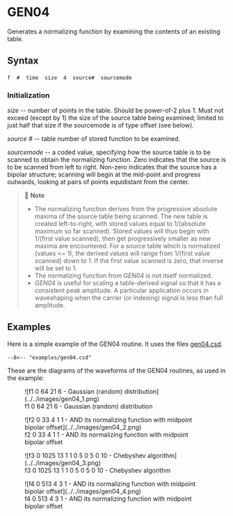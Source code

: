 <!--
id:GEN04
category:
-->
# GEN04
Generates a normalizing function by examining the contents of an existing table.

## Syntax
``` csound-orc
f  #  time  size  4  source#  sourcemode
```

### Initialization

_size_ -- number of points in the table. Should be power-of-2 plus 1. Must not exceed (except by 1) the size of the source table being examined; limited to just half that size if the sourcemode is of type offset (see below).

_source #_ -- table number of stored function to be examined.

_sourcemode_ -- a coded value, specifying how the source table is to be scanned to obtain the normalizing function. Zero indicates that the source is to be scanned from left to right. Non-zero indicates that the source has a bipolar structure; scanning will begin at the mid-point and progress outwards, looking at pairs of points equidistant from the center.

> :memo: **Note**
>
> * The normalizing function derives from the progressive absolute maxima of the source table being scanned. The new table is created left-to-right, with stored values equal to 1/(absolute maximum so far scanned). Stored values will thus begin with 1/(first value scanned), then get progressively smaller as new maxima are encountered. For a source table which is normalized (values &lt;= 1), the derived values will range from 1/(first value scanned) down to 1. If the first value scanned is zero, that inverse will be set to 1.
> * The normalizing function from _GEN04_ is not itself normalized.
> * _GEN04_ is useful for scaling a table-derived signal so that it has a consistent peak amplitude. A particular application occurs in waveshaping when the carrier (or indexing) signal is less than full amplitude.

## Examples

Here is a simple example of the GEN04 routine. It uses the files [gen04.csd](../../examples/gen04.csd).

``` csound-csd title="An example of the GEN04 routine." linenums="1"
--8<-- "examples/gen04.csd"
```

These are the diagrams of the waveforms of the GEN04 routines, as used in the example:

<figure markdown="span">
![f1 0 64 21 6 - Gaussian (random) distribution](../../images/gen04_1.png)
<figcaption>f1 0 64 21 6 - Gaussian (random) distribution</figcaption>
</figure>

<figure markdown="span">
![f2 0 33 4 1 1 - AND its normalizing function with midpoint bipolar offset](../../images/gen04_2.png)
<figcaption>f2 0 33 4 1 1 - AND its normalizing function with midpoint bipolar offset</figcaption>
</figure>

<figure markdown="span">
![f3 0 1025 13 1 1 0 5 0 5 0 10 - Chebyshev algorithm](../../images/gen04_3.png)
<figcaption>f3 0 1025 13 1 1 0 5 0 5 0 10 - Chebyshev algorithm</figcaption>
</figure>

<figure markdown="span">
![f4 0 513 4 3 1 - AND its normalizing function with midpoint bipolar offset](../../images/gen04_4.png)
<figcaption>f4 0 513 4 3 1 - AND its normalizing function with midpoint bipolar offset</figcaption>
</figure>
